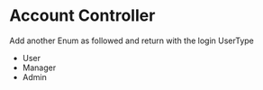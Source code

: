 # Account Controller
Add another Enum as followed and return with the login 
UserType
- User
- Manager
- Admin